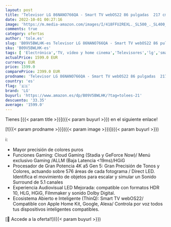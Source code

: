 ```yaml
---
layout: post
title: 'Televisor LG 86NANO766QA - Smart TV webOS22 86 pulgadas  217 cm  4K Nanocell  Procesador Inteligente de Gran Potencia 4K a7 Gen 5 con IA  compatible con formatos HDR 10  HLG y HGiG'
date: 2022-10-01 00:27:16
image: 'https://m.media-amazon.com/images/I/418FFU2REXL._SL500_._SL400_.jpg'
comments: true
category: ofertas
author: 'tole.es'
slug: 'B09V5BWLHK-es Televisor LG 86NANO766QA - Smart TV webOS22 86 pulgadas...'
sku: 'B09V5BWLHK-es'
tags: [ 'Electrónica','TV, vídeo y home cinema','Televisores','lg','smart','televisor','tv','🇪🇸', ]
actualPrice: 1599.0 EUR
currency: EUR
price: 1599.0
comparePrice: 2399.0 EUR
prodname: 'Televisor LG 86NANO766QA - Smart TV webOS22 86 pulgadas  217 cm  4K Nanocell  Procesador Inteligente de Gran Potencia 4K a7 Gen 5 con IA  compatible con formatos HDR 10  HLG y HGiG'
country: 'es'
flag: '🇪🇸'
brand: 'LG'
buyurl: 'https://www.amazon.es/dp/B09V5BWLHK/?tag=tolees-21'
descuento: '33.35'
average: '1599.0'
---
```


Tienes [{{< param title >}}]({{< param buyurl >}}) en el siguiente enlace!

[![{{< param prodname >}}]({{< param image >}})]({{< param buyurl >}})

ℹ️:

- Mayor precisión de colores puros
- Funciones Gaming: Cloud Gaming (Stadia y GeForce Now)/ Menú exclusivo Gaming /ALLM (Baja Latencia <19ms)/HGiG
- Procesador de Gran Potencia 4K a5 Gen 5: Gran Precisión de Tonos y Colores, actuando sobre 576 áreas de cada fotograma / Direct LED. Identifica el movimiento de objetos para escalar y simular un Sonido Surround de 5.1 canales
- Experiencia Audiovisual LED Mejorada: compatible con formatos HDR 10, HLG, HGiG, Filmmaker y sonido Dolby Digital.
- Ecosistema Abierto e Inteligente (ThinQ): Smart TV webOS22/ Compatible con Apple Home Kit, Google, Alexa/ Controla por voz todos tus dispositivos inteligentes compatibles.

[🛒 Accede a la oferta!!]({{< param buyurl >}})
